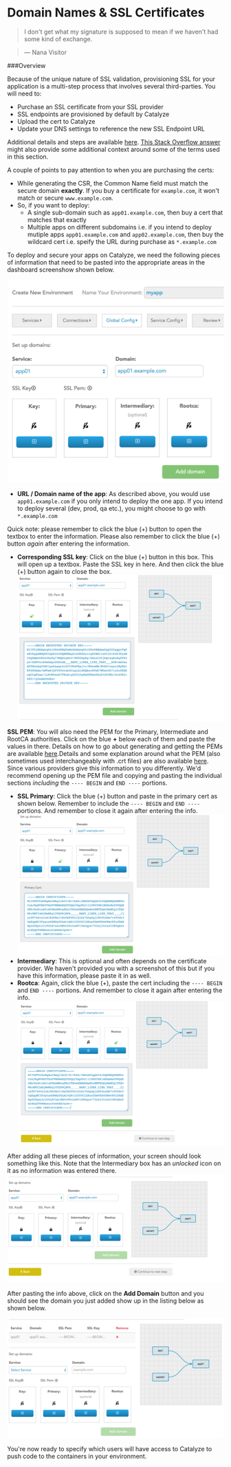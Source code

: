 # Domain Names & SSL Certificates

> I don't get what my signature is supposed to mean if we haven't had some kind of exchange.

> — Nana Visitor

###Overview

Because of the unique nature of SSL validation, provisioning SSL for your application is a multi-step process that involves several third-parties. You will need to:
- Purchase an SSL certificate from your SSL provider
- SSL endpoints are provisioned by default by Catalyze
- Upload the cert to Catalyze
- Update your DNS settings to reference the new SSL Endpoint URL

Additional details and steps are available  [here](https://devcenter.heroku.com/articles/ssl-endpoint). [This Stack Overflow answer](http://serverfault.com/questions/9708/what-is-a-pem-file-and-how-does-it-differ-from-other-openssl-generated-key-file) might also provide some additional context around some of the terms used in this section. 


A couple of points to pay attention to when you are purchasing the certs:
- While generating the CSR, the Common Name field must match the secure domain **exactly**. If you buy a certificate for `example.com`, it won't match or secure `www.example.com`. 
- So, if you want to deploy:
  - A single sub-domain such as `app01.example.com`, then buy a cert that matches that exactly
  - Multiple apps on different subdomains i.e. if you intend to deploy mutiple apps `app01.example.com` and `app02.example.com`, then buy the wildcard cert i.e. speify the URL during purchase as `*.example.com`

To deploy and secure your apps on Catalyze, we need the following pieces of information that need to be pasted into the appropriate areas in the dashboard screenshow shown below.

![Certs and domains](../pics/18.domains.certs.png)

- **URL / Domain name of the app**: As described above, you would use `app01.example.com` if you only intend to deploy the one app. If you intend to deploy several (dev, prod, qa etc.), you might choose to go with `*.example.com`

Quick note: please remember to click the blue (+) button to open the textbox to enter the information. Please also remember to click the blue (+) button *again* after entering the information. 

- **Corresponding SSL key**: Click on the blue (+) button in this box. This will open up a textbox. Paste the SSL key in here. And then click the blue (+) button again to close the box.
![Adding SSL key](../pics/20.add.ssl.key.png)

**SSL PEM**: You will also need the PEM for the Primary, Intermediate and RootCA authorities. Click on the blue **+** below each of them and paste the values in there. Details on how to go about generating and getting the PEMs are available [here](https://www.digicert.com/ssl-support/pem-ssl-creation.htm).Details and some explanation around what the PEM (also sometimes used interchangeably with .crt files) are also available [here](http://how2ssl.com/articles/working_with_pem_files/). Since various providers give this information to you differently. We'd recommend opening up the PEM file and copying and pasting the individual sections *including* the ``` ---- BEGIN ``` and ```END ----``` portions.

- **SSL Primary**: Click the blue (+) button and paste in the primary cert as shown below. Remember to include the ``` ---- BEGIN ``` and ```END ----``` portions. And remember to close it again after entering the info.
![Adding Primary Cert](../pics/21.add.primary.cert.png)
- **Intermediary**: This is optional and often depends on the certificate provider. We haven't provided you with a screenshot of this but if you have this information, please paste it in as well.
- **Rootca**: Again, click the blue (+), paste the cert including the ``` ---- BEGIN ``` and ```END ----``` portions. And remember to close it again after entering the info.
![Adding Root CA](../pics/22.add.root.ca.png)

After adding all these pieces of information, your screen should look something like this. Note that the Intermediary box has an *unlocked* icon on it as no information was entered there.
![Added all cert info](../pics/23.added.all.png)

After pasting the info above, click on the **Add Domain** button and you should see the domain you just added show up in the listing below as shown below.

![Certs and domains listing](../pics/24.domain.listing.png)

You're now ready to specify which users will have access to Catalyze to push code to the containers in your environment.


